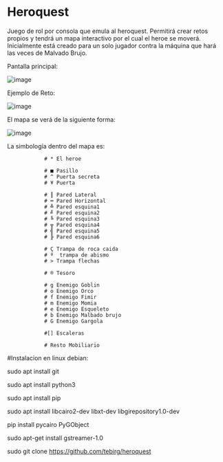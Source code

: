 # Heroquest
Juego de rol por consola que emula al heroquest. Permitirá crear retos propios y tendrá un
mapa interactivo por el cual el heroe se moverá. Inicialmente está creado para un solo jugador contra
la máquina que hará las veces de Malvado Brujo.

Pantalla principal:

![image](https://user-images.githubusercontent.com/96789961/224074946-05559389-dbb8-44bb-baf8-9e93a4b0fd47.png)

Ejemplo de Reto:

![image](https://user-images.githubusercontent.com/96789961/224075140-095d9996-f79b-44c3-96f3-25044b1609c4.png)


El mapa se verá de la siguiente forma:

![image](https://user-images.githubusercontent.com/96789961/224062504-345311c8-8bdc-4d4a-993f-d623ec30efc9.png)

La simbología dentro del mapa es:

                # * El heroe
                
                # ■ Pasillo
                # ^ Puerta secreta
                # ¥ Puerta

                # ║ Pared Lateral
                # ═ Pared Horizontal
                # ╩ Pared esquina1
                # ╝ Pared esquina2
                # ╚ Pared esquina3
                # ╦ Pared esquina4
                # ╣ Pared esquina5
                # ╠ Pared esquina6

                # Ç Trampa de roca caida
                # º  trampa de abismo
                # > Trampa flechas

                # ® Tesoro

                # g Enemigo Goblin
                # o Enemigo Orco
                # f Enemigo Fimir
                # m Enemigo Momia
                # e Enemigo Esqueleto
                # b Enemigo Malbado brujo
                # G Enemigo Gargola
                
                #[] Escaleras
                
                # Resto Mobiliario
                
#Instalacion en linux debian:

sudo apt install git

sudo apt install python3

sudo apt install pip

sudo apt install libcairo2-dev libxt-dev libgirepository1.0-dev

pip install pycairo PyGObject

sudo apt-get install gstreamer-1.0

sudo git clone https://github.com/tebirg/heroquest



